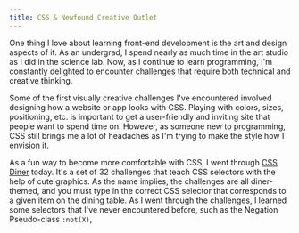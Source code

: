 ```yaml
---
title: CSS & Newfound Creative Outlet
---
```


One thing I love about learning front-end development is the art and design aspects of it. As an undergrad, I spend nearly as much time in the art studio as I did in the science lab. Now, as I continue to learn programming, I'm constantly delighted to encounter challenges that require both technical and creative thinking. 

Some of the first visually creative challenges I've encountered involved designing how a website or app looks with CSS. Playing with colors, sizes, positioning, etc. is important to get a user-friendly and inviting site that people want to spend time on. However, as someone new to programming, CSS still brings me a lot of headaches as I'm trying to make the style how I envision it.

As a fun way to become more comfortable with CSS, I went through <a target="_blank" href="https://flukeout.github.io/">CSS Diner</a> today. It's a set of 32 challenges that teach CSS selectors with the help of cute graphics. As the name implies, the challenges are all diner-themed, and you must type in the correct CSS selector that corresponds to a given item on the dining table. As I went through the challenges, I learned some selectors that I've never encountered before, such as the Negation Pseudo-class ```:not(X)```, 
